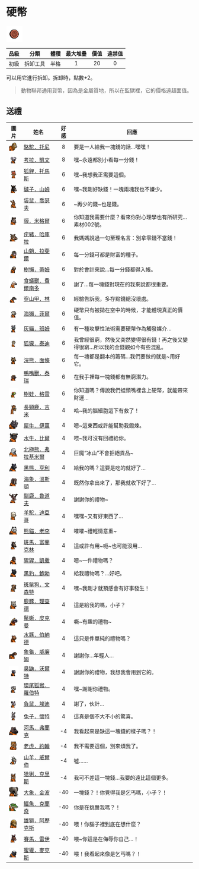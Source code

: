 # 硬幣

![img](images/item_pic_YB.png)

|品級|分類|體積|最大堆疊|價值|違禁值|
|:--:|:--:|:--:|:--:|:--:|:--:|
|初級|拆卸工具|半格|1|20|0|

可以用它進行拆卸。拆卸時，點數+2。

> 動物聯邦通用貨幣，因為是金屬質地，所以在監獄裡，它的價格遠超面值。

## 送禮

|圖片|姓名|好感|回應|
|:--:|--|:--:|--|
|![img](images/camel.png)|[駱駝．托尼](駱駝．托尼.md)|8|要是一人給我一塊錢的話…嘿嘿！|
|![img](images/Koala.png)|[考拉．凱文](考拉．凱文.md)|8|嘿\~永遠都別小看每一分錢！|
|![img](images/fox.png)|[狐貍．托馬斯](狐貍．托馬斯.md)|6|嘿\~我想我正需要這個。|
|![img](images/donkey.png)|[驢子．山姆](驢子．山姆.md)|6|嘿\~我剛好缺錢！一塊兩塊我也不嫌少。|
|![img](images/kangaroo.png)|[袋鼠．喬瑟夫](袋鼠．喬瑟夫.md)|6|\~再少的錢\~也是錢。|
|![img](images/tapir.png)|[貘．米格爾](貘．米格爾.md)|6|你知道我需要什麼？看來你對心理學也有所研究…素材002號。|
|![img](images/Warthog.png)|[疣豬．哈庫拉](疣豬．哈庫拉.md)|6|我媽媽說過一句至理名言：別拿零錢不當錢！|
|![img](images/Mandrill.png)|[山魈．拉斐爾](山魈．拉斐爾.md)|6|每一分錢可都是財富的種子。|
|![img](images/sloth.png)|[樹懶．蒂姆](樹懶．蒂姆.md)|6|對於會計來說…每一分錢都得入帳。|
|![img](images/Anteater.png)|[食蟻獸．費爾南多](食蟻獸．費爾南多.md)|6|謝了…每一塊錢對現在的我來說都很重要。|
|![img](images/pangolin.png)|[穿山甲．林](穿山甲．林.md)|6|經驗告訴我，多存點錢總沒壞處。|
|![img](images/SeaOtter.png)|[海獺．菲爾](海獺．菲爾.md)|6|硬幣只有被拋在空中的時候，才能體現真正的價值。|
|![img](images/cat.png)|[灰貓．班姆](灰貓．班姆.md)|6|有一種攻擊性法術需要硬幣作為觸發媒介…|
|![img](images/meerkat.png)|[狐獴．泰迪](狐獴．泰迪.md)|6|我曾經很窮，然後又突然變得很有錢！再之後又變得很窮…所以我的金錢觀如今有些混亂。|
|![img](images/Raccoon.png)|[浣熊．面條](浣熊．面條.md)|6|每一塊都是翻本的籌碼…我們要做的就是\~用好它。|
|![img](images/platypus.png)|[鴨嘴獸．泰瑞](鴨嘴獸．泰瑞.md)|6|在我手裡每一塊錢都有無窮潛力。|
|![img](images/Treefrog.png)|[樹蛙．格雷](樹蛙．格雷.md)|6|你知道嗎？傳說我們蛙類嘴裡含上硬幣，就能帶來財運…|
|![img](images/giraffe.png)|[長頸鹿．吉米](長頸鹿．吉米.md)|4|哈\~我的腦細胞這下有救了！|
|![img](images/rhinoceros.png)|[犀牛．伊萬](犀牛．伊萬.md)|4|嗯\~這東西或許能幫助我鍛煉。|
|![img](images/AfricanBuffalo.png)|[水牛．比爾](水牛．比爾.md)|4|喂\~我可沒有回禮給你。|
|![img](images/PolarBear.png)|[北極熊．弗拉基米爾](北極熊．弗拉基米爾.md)|4|巨魔“冰山”不會拒絕貢品\~|
|![img](images/BlackBear.png)|[黑熊．亨利](黑熊．亨利.md)|4|給我的嗎？這要是吃的就好了…|
|![img](images/walrus.png)|[海象．溫斯頓](海象．溫斯頓.md)|4|既然你拿出來了，那我就收下好了…|
|![img](images/reindeer.png)|[馴鹿．魯道夫](馴鹿．魯道夫.md)|4|謝謝你的禮物\~|
|![img](images/Alpaca.png)|[羊駝．迪亞哥](羊駝．迪亞哥.md)|4|嘿嘿\~又有好東西了…|
|![img](images/panda.png)|[熊貓．老李](熊貓．老李.md)|4|嚯嚯\~禮輕情意重\~|
|![img](images/zebra.png)|[斑馬．富蘭克林](斑馬．富蘭克林.md)|4|這或許有用\~呃\~也可能沒用…|
|![img](images/chimpanzee.png)|[猩猩．凱撒](猩猩．凱撒.md)|4|嗯\~一件禮物嗎？|
|![img](images/BlackPanther.png)|[黑豹．鮑勃](黑豹．鮑勃.md)|4|給我禮物嗎？…好吧。|
|![img](images/SpottedHyaena.png)|[斑鬣狗．文森特](斑鬣狗．文森特.md)|4|嘿\~我剛才就預感會有好事發生！|
|![img](images/DeerDolphin.png)|[鹿豚．理查德](鹿豚．理查德.md)|4|這是給我的嗎，小子？|
|![img](images/MarineIguana.png)|[鬣蜥．皮克曼](鬣蜥．皮克曼.md)|4|嘶\~有趣的禮物\~|
|![img](images/Capybara.png)|[水豚．伯納德](水豚．伯納德.md)|4|這只是件單純的禮物嗎？|
|![img](images/Tortoise.png)|[象龜．威廉姆](象龜．威廉姆.md)|4|謝謝你…年輕人…|
|![img](images/skunk.png)|[臭鼬．沃爾特](臭鼬．沃爾特.md)|4|謝謝你的禮物，我想我會用到它的。|
|![img](images/RingTailedLemur.png)|[環尾狐猴．羅伯特](環尾狐猴．羅伯特.md)|4|嘿\~謝謝你禮物。|
|![img](images/Possum.png)|[負鼠．埃迪](負鼠．埃迪.md)|4|謝了，伙計…|
|![img](images/rabbit.png)|[兔子．懷特](兔子．懷特.md)|4|這真是個不大不小的驚喜。|
|![img](images/hippopotamus.png)|[河馬．弗蘭克](河馬．弗蘭克.md)|-4|我看起來是缺這一塊錢的樣子嗎？！|
|![img](images/tiger.png)|[老虎．約翰](老虎．約翰.md)|-4|我不需要這個，別來煩我了。|
|![img](images/goat.png)|[山羊．威爾伯](山羊．威爾伯.md)|-4|噓……|
|![img](images/Lynx.png)|[猞猁．克里斯](猞猁．克里斯.md)|-4|我可不差這一塊錢…我要的遠比這個更多。|
|![img](images/elephant.png)|[大象．金波](大象．金波.md)|-40|一塊錢？！你覺得我是乞丐嗎，小子？！|
|![img](images/crocodile.png)|[鱷魚．克蘭奇](鱷魚．克蘭奇.md)|-40|你是在挑釁我嗎？！|
|![img](images/lion.png)|[雄獅．阿歷克斯](雄獅．阿歷克斯.md)|-40|喂！你腦子裡到底在想什麼？|
|![img](images/horse.png)|[賽馬．雷伊](賽馬．雷伊.md)|-40|喂\~你這是在侮辱你自己…！|
|![img](images/HoneyBadger.png)|[蜜獾．麥克斯](蜜獾．麥克斯.md)|-40|喂！我看起來像是乞丐嗎？！|

